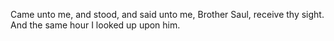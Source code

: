 Came unto me, and stood, and said unto me, Brother Saul, receive thy sight. And the same hour I looked up upon him.
